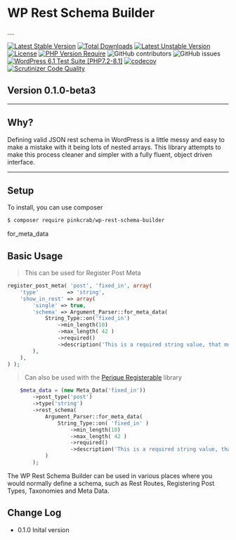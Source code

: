 # WP Rest Schema Builder

....

[![Latest Stable Version](http://poser.pugx.org/pinkcrab/wp-rest-schema/v)](https://packagist.org/packages/pinkcrab/wp-rest-schema) [![Total Downloads](http://poser.pugx.org/pinkcrab/wp-rest-schema/downloads)](https://packagist.org/packages/pinkcrab/wp-rest-schema) [![Latest Unstable Version](http://poser.pugx.org/pinkcrab/wp-rest-schema/v/unstable)](https://packagist.org/packages/pinkcrab/wp-rest-schema) [![License](http://poser.pugx.org/pinkcrab/wp-rest-schema/license)](https://packagist.org/packages/pinkcrab/wp-rest-schema) [![PHP Version Require](http://poser.pugx.org/pinkcrab/wp-rest-schema/require/php)](https://packagist.org/packages/pinkcrab/wp-rest-schema)
![GitHub contributors](https://img.shields.io/github/contributors/Pink-Crab/WP_Rest_Schema?label=Contributors)
![GitHub issues](https://img.shields.io/github/issues-raw/Pink-Crab/WP_Rest_Schema)
[![WordPress 6.1 Test Suite [PHP7.2-8.1]](https://github.com/Pink-Crab/WP_Rest_Schema/actions/workflows/WP_6_1.yaml/badge.svg?branch=master)](https://github.com/Pink-Crab/WP_Rest_Schema/actions/workflows/WP_6_1.yaml)
[![codecov](https://codecov.io/gh/Pink-Crab/WP_Rest_Schema/branch/master/graph/badge.svg?token=4yEceIaSFP)](https://codecov.io/gh/Pink-Crab/WP_Rest_Schema) [![Scrutinizer Code Quality](https://scrutinizer-ci.com/g/Pink-Crab/WP_Rest_Schema/badges/quality-score.png?b=master)](https://scrutinizer-ci.com/g/Pink-Crab/WP_Rest_Schema/?branch=master)

## Version 0.1.0-beta3 ##

****

## Why? ##

Defining valid JSON rest schema in WordPress is a little messy and easy to make a mistake with it being lots of nested arrays. This library attempts to make this process cleaner and simpler with a fully fluent, object driven interface.

****

## Setup ##

To install, you can use composer
```bash
$ composer require pinkcrab/wp-rest-schema-builder
```
for_meta_data
## Basic Usage ##

> This can be used for Register Post Meta
```php
register_post_meta( 'post', 'fixed_in', array(
    'type'         => 'string',
    'show_in_rest' => array(
        'single' => true,
        'schema' => Argument_Parser::for_meta_data(
            String_Type::on('fixed_in')
                ->min_length(10)
                ->max_length( 42 )
                ->required()
                ->description('This is a required string value, that must be between 10 and 42 chars long.')
        ),
    ),
) );
```
> Can also be used with the [Perique Registerable](https://github.com/Pink-Crab/Perique-Registerables) library
```php
    $meta_data = (new Meta_Data('fixed_in'))
        ->post_type('post')
        ->type('string')
        ->rest_schema(
            Argument_Parser::for_meta_data(
                String_Type::on( 'fixed_in' )
                    ->min_length(10)
                    ->max_length( 42 )
                    ->required()
                    ->description('This is a required string value, that must be between 10 and 42 chars long.')
            )
        );
```


The WP Rest Schema Builder can be used in various places where you would normally define a schema, such as Rest Routes, Registering Post Types, Taxonomies and Meta Data.

## Change Log ##
* 0.1.0 Inital version